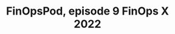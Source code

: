 ---
title: FinOpsPod, episode 9 FinOps X 2022
description: The first annual FinOps X conference was held in Austin, TX in June. Joe & Stacy wrap it up and talk about the Ballroom B Wolfpack and the rest of our amazing community that showed up and embraced being together at the first FinOps conference. Includes interviews with Eli Mansoor, Dieter Matzion, Aaron Edell, Mike Eisenstien, Alee Whitman, Dann Berg, Michelle Dupuis and many more!
date-added: June 2022
type: Podcast
source: FinOps Foundation
label: 
cloud-provider: 
  - Multi-Cloud
link: https://finopspod.captivate.fm/episode/finops-x-2022
permalink: /resources/not-here/
weight: 20
listing: true
---